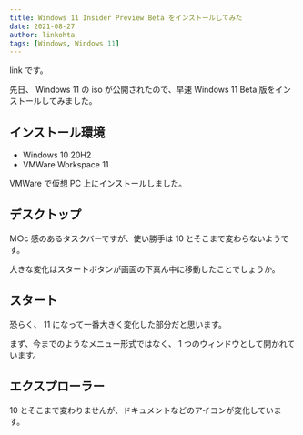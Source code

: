 ```yaml
---
title: Windows 11 Insider Preview Beta をインストールしてみた
date: 2021-08-27
author: linkohta
tags: [Windows, Windows 11]
---
```


link です。

先日、 Windows 11 の iso が公開されたので、早速 Windows 11 Beta 版をインストールしてみました。

## インストール環境

- Windows 10 20H2
- VMWare Workspace 11

VMWare で仮想 PC 上にインストールしました。

## デスクトップ

M○c 感のあるタスクバーですが、使い勝手は 10 とそこまで変わらないようです。

大きな変化はスタートボタンが画面の下真ん中に移動したことでしょうか。

## スタート

恐らく、 11 になって一番大きく変化した部分だと思います。

まず、今までのようなメニュー形式ではなく、 1 つのウィンドウとして開かれています。

## エクスプローラー

10 とそこまで変わりませんが、ドキュメントなどのアイコンが変化しています。